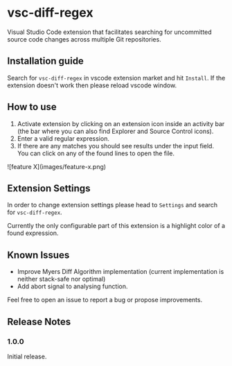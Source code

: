 # vsc-diff-regex

Visual Studio Code extension that facilitates searching for uncommitted source code changes across multiple Git repositories.

## Installation guide

Search for `vsc-diff-regex` in vscode extension market and hit `Install`. If the extension doesn't work then please reload vscode window.

## How to use

1. Activate extension by clicking on an extension icon inside an activity bar (the bar where you can also find Explorer and Source Control icons).
2. Enter a valid regular expression.
3. If there are any matches you should see results under the input field. You can click on any of the found lines to open the file. 

\!\[feature X\]\(images/feature-x.png\) 

## Extension Settings

In order to change extension settings please head to `Settings` and search for `vsc-diff-regex`.

Currently the only configurable part of this extension is a highlight color of a found expression. 

## Known Issues

* Improve Myers Diff Algorithm implementation (current implementation is neither stack-safe nor optimal)
* Add abort signal to analysing function.

Feel free to open an issue to report a bug or propose improvements.

## Release Notes

### 1.0.0

Initial release.